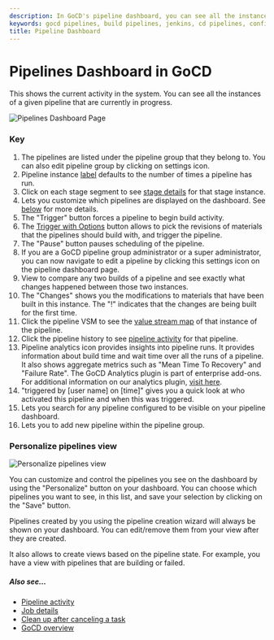 ```yaml
---
description: In GoCD's pipeline dashboard, you can see all the instances of a given pipeline that are currently in progress.
keywords: gocd pipelines, build pipelines, jenkins, cd pipelines, configure pipelines, visual stream mapping, continuous delivery
title: Pipeline Dashboard
---
```



# Pipelines Dashboard in GoCD

This shows the current activity in the system. You can see all the instances of a given pipeline that are currently in progress.

![Pipelines Dashboard Page](../images/pipelines_dashboard.png)

### Key

1. The pipelines are listed under the pipeline group that they belong to. You can also edit pipeline group by clicking on settings icon.
2. Pipeline instance [label](../configuration/build_labelling.html) defaults to the number of times a pipeline has run.
3. Click on each stage segment to see [stage details](../navigation/stage_details_page.html) for that stage instance.
4. Lets you customize which pipelines are displayed on the dashboard. See [below](#personalize-pipelines-view) for more details.
5. The "Trigger" button forces a pipeline to begin build activity.
6. The [Trigger with Options](../advanced_usage/trigger_with_options.html) button allows to pick the revisions of materials that the pipelines should build with, and trigger the pipeline.
7. The "Pause" button pauses scheduling of the pipeline.
8. If you are a GoCD pipeline group administrator or a super administrator, you can now navigate to edit a pipeline by clicking this settings icon on the pipeline dashboard page.
9. View to compare any two builds of a pipeline and see exactly what changes happened between those two instances.
10. The "Changes" shows you the modifications to materials that have been built in this instance. The "!" indicates that the changes are being built for the first time.
11. Click the pipeline VSM to see the [value stream map](../navigation/value_stream_map.html) of that instance of the pipeline.
12. Click the pipeline history to see [pipeline activity](../navigation/pipeline_activity_page.html) for that pipeline.
13. Pipeline analytics icon provides insights into pipeline runs. It provides information about build time and wait time over all the runs of a pipeline. It also shows aggregate metrics such as "Mean Time To Recovery" and "Failure Rate". The GoCD Analytics plugin is part of enterprise add-ons. For additional information on our analytics plugin, [visit here](https://www.gocd.org/analytics.html).
14. "triggered by [user name] on [time]" gives you a quick look at who activated this pipeline and when this was triggered.
15. Lets you search for any pipeline configured to be visible on your pipeline dashboard.
16. Lets you to add new pipeline within the pipeline group.





### Personalize pipelines view

![Personalize pipelines view](../images/pipelines_dashboard_personalize.png)

You can customize and control the pipelines you see on the dashboard by using the "Personalize" button on your dashboard. You can choose which pipelines you want to see, in this list, and save your selection by clicking on the "Save" button.

Pipelines created by you using the pipeline creation wizard will always be shown on your dashboard. You can edit/remove them from your view after they are created.

It also allows to create views based on the pipeline state. For example, you have a view with pipelines that are building or failed.



##### Also see...

- [Pipeline activity](../navigation/pipeline_activity_page.html)
- [Job details](../navigation/job_details_page.html)
- [Clean up after canceling a task](../advanced_usage/dev_clean_up_when_cancel.html)
- [GoCD overview](../introduction/concepts_in_go.html)
